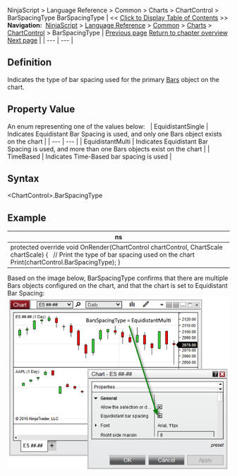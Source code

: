 ﻿
NinjaScript \> Language Reference \> Common \> Charts \> ChartControl \> BarSpacingType
BarSpacingType
| \<\< [Click to Display Table of Contents](barspacingtype.md) \>\> **Navigation:**     [NinjaScript](ninjascript-1.md) \> [Language Reference](language_reference_wip-1.md) \> [Common](common-1.md) \> [Charts](chart-1.md) \> [ChartControl](chartcontrol-1.md) \> BarSpacingType | [Previous page](chartcontrol_barsarray-1.md) [Return to chapter overview](chartcontrol-1.md) [Next page](chartcontrol_barsperiod-1.md) |
| --- | --- |
## Definition
Indicates the type of bar spacing used for the primary [Bars](bars-1.md) object on the chart.
## 
## Property Value
An enum representing one of the values below:
 
| EquidistantSingle | Indicates Equidistant Bar Spacing is used, and only one Bars object exists on the chart |
| --- | --- |
| EquidistantMulti | Indicates Equidistant Bar Spacing is used, and more than one Bars objects exist on the chart |
| TimeBased | Indicates Time\-Based bar spacing is used |
## 
## 
## Syntax
\<ChartControl\>.BarSpacingType
## 
## Example
| ns |
| --- |
| protected override void OnRender(ChartControl chartControl, ChartScale chartScale) {    // Print the type of bar spacing used on the chart    Print(chartControl.BarSpacingType); } |

Based on the image below, BarSpacingType confirms that there are multiple Bars objects configured on the chart, and that the chart is set to Equidistant Bar Spacing:
 
![ChartControl_BarSpacingType](chartcontrol_barspacingtype.png)

